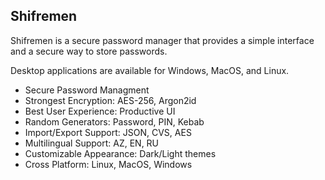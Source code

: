 ## Shifremen

Shifremen is a secure password manager that provides a simple interface and a secure way to store passwords.

Desktop applications are available for Windows, MacOS, and Linux.

- Secure Password Managment
- Strongest Encryption: AES-256, Argon2id
- Best User Experience: Productive UI
- Random Generators: Password, PIN, Kebab
- Import/Export Support: JSON, CVS, AES
- Multilingual Support: AZ, EN, RU
- Customizable Appearance: Dark/Light themes
- Cross Platform: Linux, MacOS, Windows
